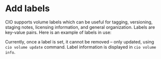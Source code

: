 # Add labels

CIO supports volume labels which can be useful for tagging, versioning, staging notes, licensing information, and general organization. Labels are key-value pairs. Here is an example of labels in use:
 
Currently, once a label is set, it cannot be removed – only updated, using `cio volume update` command. Label information is displayed in `cio volume info`. 


